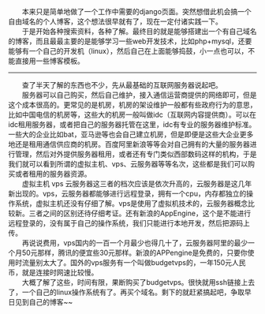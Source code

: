 　　本来只是简单地做了一个工作中需要的django页面。突然想借此机会搞一个自由域名的个人博客，这个想法很早就有了，现在一定付诸实践一下。  
 　　于是开始各种搜索资料，各种了解。最终目的就是能够搭建出一个有自己域名的博客，而且最最主要的是能够学习一些web开发技术，比如php+mysql，还要能够有一个自己的开发机（linux），然后自己在上面能够捣鼓，小一点也可以，不能直接用一些博客模板。   
******
　　查了半天了解的东西也不少，先从最基础的互联网服务器说起吧。  
　　服务器可以自己购买，然后自己维护，接入通信运营商提供的网络即可，但是这个成本很高的。更常见的是机房，机房的架设维护一般都有些政府行为的意思，比如中国电信的机房等，这些大的机房一般叫做idc（互联网内容提供商）。可以在idc租用服务器，或者把自己的服务器托管在这里，idc有专业的服务器维护标准。一些大的企业比如bat，亚马逊等也会自己建立机房，但是即便是这些大企业更多地还是租用通信供应商的机房。百度阿里新浪等等会对自己拥有的大量的服务器进行管理，然后对外提供服务器租用，或者还有专门类似西部数码这样的机构，于是我们就可以看到所谓的虚拟主机、vps、云服务器等等名次，这些都是我们可以购买或者租用的服务器资源。  
　　虚拟主机 vps 云服务器这三者的档次应该是依次升高的，云服务器是这几年新出现的。vps，云服务器都能够进行远程登录，拥有一个cpu，内存都独立的操作系统，虚拟主机还没有仔细了解。vps是使用了虚拟机技术的，云服务器概念比较新。三者之间的区别还待仔细考证。还有新浪的AppEngine，这个是不能进行远程登录的，没有属于自己的操作系统，我们只能进行本地开发，然后把源码上传。  
　　再说说费用，vps国内的一百一个月最少也得几十了，云服务器阿里的最少一个月50元那样，腾讯的便宜些30元那样。新浪的APPengine是免费的，只要你使用时流量别太大了。国外的vps服务有一个叫做budgetvps的，一年150元人民币，就是连接时网速比较慢。  
　　大概了解了这些，时间有限，果断购买了budgetvps。很快就用ssh链接上去了，一个自己的linux操作系统有了。再买个域名。剩下的就赶紧搞起吧，争取早日见到自己的博客~~  
